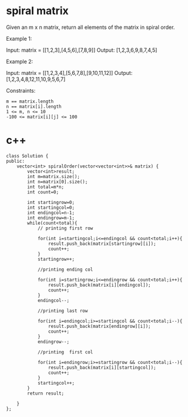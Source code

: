 # spiral matrix
Given an m x n matrix, return all elements of the matrix in spiral order.

 

Example 1:

Input: matrix = [[1,2,3],[4,5,6],[7,8,9]]
Output: [1,2,3,6,9,8,7,4,5]

Example 2:

Input: matrix = [[1,2,3,4],[5,6,7,8],[9,10,11,12]]
Output: [1,2,3,4,8,12,11,10,9,5,6,7]

 

Constraints:

    m == matrix.length
    n == matrix[i].length
    1 <= m, n <= 10
    -100 <= matrix[i][j] <= 100

# c++
```
class Solution {
public:
    vector<int> spiralOrder(vector<vector<int>>& matrix) {
        vector<int>result;
        int m=matrix.size();
        int n=matrix[0].size();
        int total=m*n;
        int count=0;

        int startingrow=0;
        int startingcol=0;
        int endingcol=n-1;
        int endingrow=m-1;
        while(count<total){
            // printing first row

            for(int i=startingcol;i<=endingcol && count<total;i++){
                result.push_back(matrix[startingrow][i]);
                count++;
            }
            startingrow++;

            //printing ending col

            for(int i=startingrow;i<=endingrow && count<total;i++){
                result.push_back(matrix[i][endingcol]);
                count++;
            }
            endingcol--;

            //printing last row

            for(int i=endingcol;i>=startingcol && count<total;i--){
                result.push_back(matrix[endingrow][i]);
                count++;
            }
            endingrow--;

            //printing  first col

            for(int i=endingrow;i>=startingrow && count<total;i--){
                result.push_back(matrix[i][startingcol]);
                count++;
            }
            startingcol++;
        }
        return result;
        
    }
};
```
